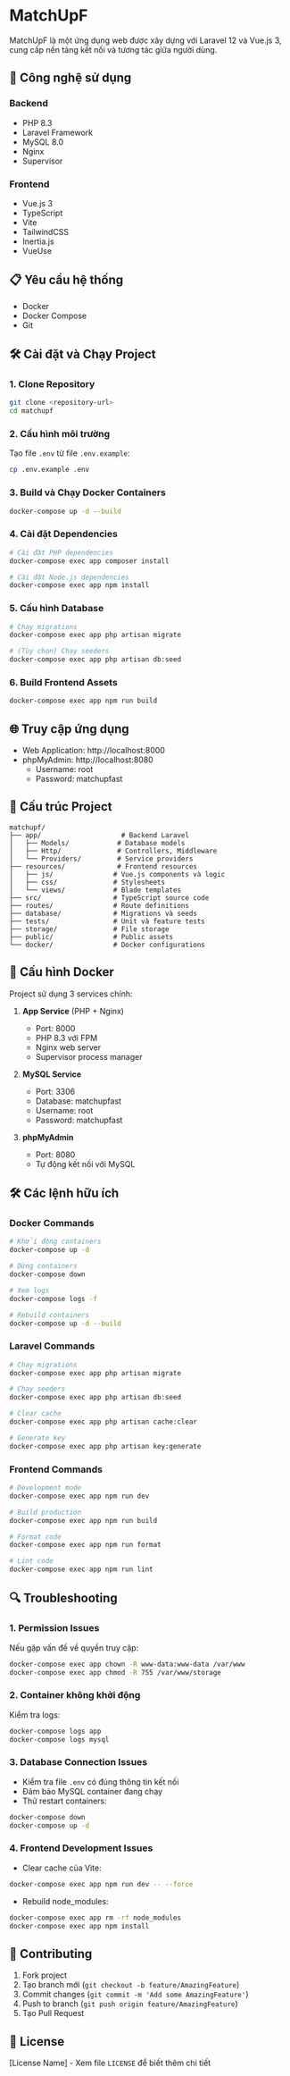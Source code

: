 # MatchUpF

MatchUpF là một ứng dụng web được xây dựng với Laravel 12 và Vue.js 3, cung cấp nền tảng kết nối và tương tác giữa người dùng.

## 🚀 Công nghệ sử dụng

### Backend

- PHP 8.3
- Laravel Framework
- MySQL 8.0
- Nginx
- Supervisor

### Frontend

- Vue.js 3
- TypeScript
- Vite
- TailwindCSS
- Inertia.js
- VueUse

## 📋 Yêu cầu hệ thống

- Docker
- Docker Compose
- Git

## 🛠 Cài đặt và Chạy Project

### 1. Clone Repository

```bash
git clone <repository-url>
cd matchupf
```

### 2. Cấu hình môi trường

Tạo file `.env` từ file `.env.example`:

```bash
cp .env.example .env
```

### 3. Build và Chạy Docker Containers

```bash
docker-compose up -d --build
```

### 4. Cài đặt Dependencies

```bash
# Cài đặt PHP dependencies
docker-compose exec app composer install

# Cài đặt Node.js dependencies
docker-compose exec app npm install
```

### 5. Cấu hình Database

```bash
# Chạy migrations
docker-compose exec app php artisan migrate

# (Tùy chọn) Chạy seeders
docker-compose exec app php artisan db:seed
```

### 6. Build Frontend Assets

```bash
docker-compose exec app npm run build
```

## 🌐 Truy cập ứng dụng

- Web Application: http://localhost:8000
- phpMyAdmin: http://localhost:8080
    - Username: root
    - Password: matchupfast

## 📁 Cấu trúc Project

```
matchupf/
├── app/                    # Backend Laravel
│   ├── Models/            # Database models
│   ├── Http/              # Controllers, Middleware
│   └── Providers/         # Service providers
├── resources/             # Frontend resources
│   ├── js/               # Vue.js components và logic
│   ├── css/              # Stylesheets
│   └── views/            # Blade templates
├── src/                  # TypeScript source code
├── routes/               # Route definitions
├── database/             # Migrations và seeds
├── tests/                # Unit và feature tests
├── storage/              # File storage
├── public/               # Public assets
└── docker/               # Docker configurations
```

## 🔧 Cấu hình Docker

Project sử dụng 3 services chính:

1. **App Service** (PHP + Nginx)

    - Port: 8000
    - PHP 8.3 với FPM
    - Nginx web server
    - Supervisor process manager

2. **MySQL Service**

    - Port: 3306
    - Database: matchupfast
    - Username: root
    - Password: matchupfast

3. **phpMyAdmin**
    - Port: 8080
    - Tự động kết nối với MySQL

## 🛠 Các lệnh hữu ích

### Docker Commands

```bash
# Khởi động containers
docker-compose up -d

# Dừng containers
docker-compose down

# Xem logs
docker-compose logs -f

# Rebuild containers
docker-compose up -d --build
```

### Laravel Commands

```bash
# Chạy migrations
docker-compose exec app php artisan migrate

# Chạy seeders
docker-compose exec app php artisan db:seed

# Clear cache
docker-compose exec app php artisan cache:clear

# Generate key
docker-compose exec app php artisan key:generate
```

### Frontend Commands

```bash
# Development mode
docker-compose exec app npm run dev

# Build production
docker-compose exec app npm run build

# Format code
docker-compose exec app npm run format

# Lint code
docker-compose exec app npm run lint
```

## 🔍 Troubleshooting

### 1. Permission Issues

Nếu gặp vấn đề về quyền truy cập:

```bash
docker-compose exec app chown -R www-data:www-data /var/www
docker-compose exec app chmod -R 755 /var/www/storage
```

### 2. Container không khởi động

Kiểm tra logs:

```bash
docker-compose logs app
docker-compose logs mysql
```

### 3. Database Connection Issues

- Kiểm tra file `.env` có đúng thông tin kết nối
- Đảm bảo MySQL container đang chạy
- Thử restart containers:

```bash
docker-compose down
docker-compose up -d
```

### 4. Frontend Development Issues

- Clear cache của Vite:

```bash
docker-compose exec app npm run dev -- --force
```

- Rebuild node_modules:

```bash
docker-compose exec app rm -rf node_modules
docker-compose exec app npm install
```

## 📝 Contributing

1. Fork project
2. Tạo branch mới (`git checkout -b feature/AmazingFeature`)
3. Commit changes (`git commit -m 'Add some AmazingFeature'`)
4. Push to branch (`git push origin feature/AmazingFeature`)
5. Tạo Pull Request

## 📄 License

[License Name] - Xem file `LICENSE` để biết thêm chi tiết
